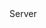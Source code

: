 <function name="GetStreamSocket" parent="CNetChan" type="classfunc">
	<description>
		<added version="0.7"></added>
	</description>
	<realm>Server</realm>
	<rets>
		<ret name="streamSocket" type="number"></ret>
	</rets>
</function>